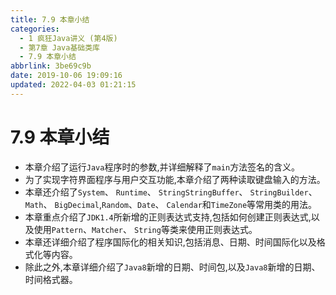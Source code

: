 ```yaml
---
title: 7.9 本章小结
categories: 
  - 1 疯狂Java讲义 (第4版)
  - 第7章 Java基础类库
  - 7.9 本章小结
abbrlink: 3be69c9b
date: 2019-10-06 19:09:16
updated: 2022-04-03 01:21:15
---
```

# 7.9 本章小结 #
- 本章介绍了运行`Java`程序时的参数,并详细解释了`main`方法签名的含义。
- 为了实现字符界面程序与用户交互功能,本章介绍了两种读取键盘输入的方法。
- 本章还介绍了`System`、 `Runtime`、 `StringStringBuffer`、 `StringBuilder`、`Math`、 `BigDecimal`,`Random`、`Date`、 `Calendar`和`TimeZone`等常用类的用法。
- 本章重点介绍了`JDK1.4`所新增的正则表达式支持,包括如何创建正则表达式,以及使用`Pattern`、`Matcher`、 `String`等类来使用正则表达式。
- 本章还详细介绍了程序国际化的相关知识,包括消息、日期、时间国际化以及格式化等内容。
- 除此之外,本章详细介绍了`Java8`新增的日期、时间包,以及`Java8`新增的日期、时间格式器。



